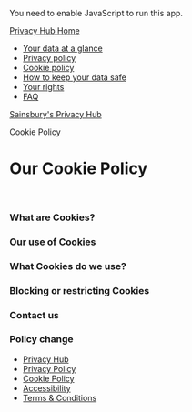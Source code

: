 You need to enable JavaScript to run this app.

[Privacy Hub Home](https://privacy-hub.sainsburys.co.uk/)

* [Your data at a glance](https://privacy-hub.sainsburys.co.uk/your-data-at-a-glance)
* [Privacy policy](https://privacy-hub.sainsburys.co.uk/privacy-policy)
* [Cookie policy](https://privacy-hub.sainsburys.co.uk/cookie-policy)
* [How to keep your data safe](https://privacy-hub.sainsburys.co.uk/how-to-keep-your-data-safe)
* [Your rights](https://privacy-hub.sainsburys.co.uk/your-rights)
* [FAQ](https://privacy-hub.sainsburys.co.uk/faq)

[Sainsbury's Privacy Hub](https://privacy-hub.sainsburys.co.uk/)

Cookie Policy

Our Cookie Policy
=================

 

### What are Cookies?

### Our use of Cookies

### What Cookies do we use?

### Blocking or restricting Cookies

### Contact us

### Policy change

* [Privacy Hub](https://privacy-hub.sainsburys.co.uk/)
* [Privacy Policy](https://privacy-hub.sainsburys.co.uk/privacy-policy)
* [Cookie Policy](https://privacy-hub.sainsburys.co.uk/cookie-policy)
* [Accessibility](https://www.sainsburys.co.uk/accessibility)
* [Terms & Conditions](https://www.sainsburys.co.uk/terms)